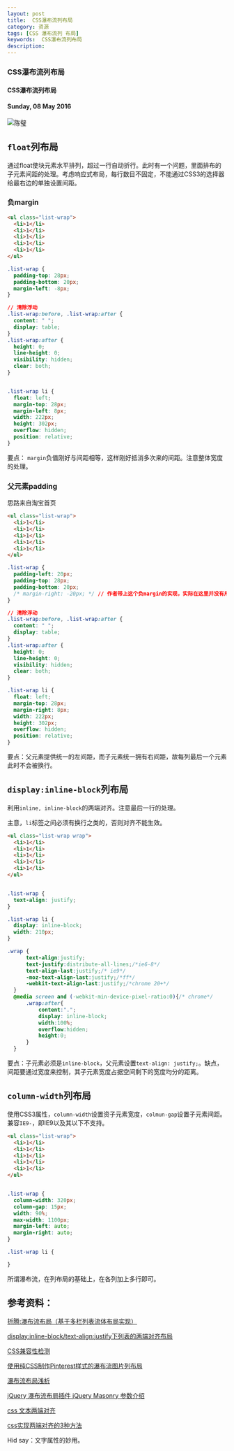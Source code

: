 ```yaml
---
layout: post
title:  CSS瀑布流列布局
category: 资源
tags: [CSS 瀑布流列 布局]
keywords:  CSS瀑布流列布局
description: 
---
```


###  CSS瀑布流列布局

####  CSS瀑布流列布局

#### Sunday, 08 May 2016

![陈璧](/../../assets/img/tech/2016/ChenBi_8.jpg)

## `float`列布局
通过float使块元素水平排列，超过一行自动折行。此时有一个问题，里面排布的子元素间距的处理。考虑响应式布局，每行数目不固定，不能通过CSS3的选择器给最右边的单独设置间距。

### 负margin

```html
<ul class="list-wrap">
  <li>1</li>
  <li>1</li>
  <li>1</li>
  <li>1</li>
  <li>1</li>
</ul>

```

```css
.list-wrap {
  padding-top: 28px;
  padding-bottom: 20px;
  margin-left: -8px;
}

// 清除浮动
.list-wrap:before, .list-wrap:after {
  content: " ";
  display: table;
}
.list-wrap:after {
  height: 0;
  line-height: 0;
  visibility: hidden;
  clear: both;
}


.list-wrap li {
  float: left;
  margin-top: 28px;
  margin-left: 8px;
  width: 222px;
  height: 302px;
  overflow: hidden;
  position: relative;
}

```

要点： `margin`负值刚好与间距相等，这样刚好抵消多次来的间距。注意整体宽度的处理。


### 父元素padding

思路来自淘宝首页

```html
<ul class="list-wrap">
  <li>1</li>
  <li>1</li>
  <li>1</li>
  <li>1</li>
  <li>1</li>
</ul>

```

```css
.list-wrap {
  padding-left: 20px;
  padding-top: 28px;
  padding-bottom: 20px;
  /* margin-right: -20px; */ // 作者带上这个负margin的实现，实际在这里并没有用处
}

// 清除浮动
.list-wrap:before, .list-wrap:after {
  content: " ";
  display: table;
}
.list-wrap:after {
  height: 0;
  line-height: 0;
  visibility: hidden;
  clear: both;
}

.list-wrap li {
  float: left;
  margin-top: 28px;
  margin-right: 8px;
  width: 222px;
  height: 302px;
  overflow: hidden;
  position: relative;
}

```

要点：父元素提供统一的左间距，而子元素统一拥有右间距，故每列最后一个元素此时不会被换行。

## `display:inline-block`列布局

利用`inline, inline-block`的两端对齐。注意最后一行的处理。

主意，`li`标签之间必须有换行之类的，否则对齐不能生效。

```html
<ul class="list-wrap wrap">
  <li>1</li>
  <li>1</li>
  <li>1</li>
  <li>1</li>
  <li>1</li>
</ul>

```

```css

.list-wrap {
  text-align: justify;
}

.list-wrap li {
  display: inline-block;
  width: 210px;
}

.wrap {
      text-align:justify;
      text-justify:distribute-all-lines;/*ie6-8*/
      text-align-last:justify;/* ie9*/
      -moz-text-align-last:justify;/*ff*/
      -webkit-text-align-last:justify;/*chrome 20+*/
  }
  @media screen and (-webkit-min-device-pixel-ratio:0){/* chrome*/
      .wrap:after{
          content:".";
          display: inline-block;
          width:100%;
          overflow:hidden;
          height:0;
      }
  }


```

要点：子元素必须是`inline-block`，父元素设置`text-align: justify;`。缺点，间距要通过宽度来控制，其子元素宽度占据空间剩下的宽度均分的距离。


## `column-width`列布局

使用CSS3属性，`column-width`设置资子元素宽度，`colmun-gap`设置子元素间距。兼容`IE9-`，即IE9以及其以下不支持。

```html
<ul class="list-wrap">
  <li>1</li>
  <li>1</li>
  <li>1</li>
  <li>1</li>
  <li>1</li>
</ul>

```

```css

.list-wrap {
  column-width: 320px;
  column-gap: 15px;
  width: 90%;
  max-width: 1100px;
  margin-left: auto;
  margin-right: auto;
}

.list-wrap li {

}

```

所谓瀑布流，在列布局的基础上，在各列加上多行即可。



## 参考资料：

[折腾:瀑布流布局（基于多栏列表流体布局实现）](http://www.zhangxinxu.com/wordpress/2012/03/%E5%A4%9A%E6%A0%8F%E5%88%97%E8%A1%A8%E5%8E%9F%E7%90%86%E4%B8%8B%E5%AE%9E%E7%8E%B0%E7%9A%84%E7%80%91%E5%B8%83%E6%B5%81%E5%B8%83%E5%B1%80-waterfall-layout/)

[display:inline-block/text-align:justify下列表的两端对齐布局](http://www.zhangxinxu.com/wordpress/2011/03/displayinline-blocktext-alignjustify%E4%B8%8B%E5%88%97%E8%A1%A8%E7%9A%84%E4%B8%A4%E7%AB%AF%E5%AF%B9%E9%BD%90%E5%B8%83%E5%B1%80/)

[CSS兼容性检测](http://caniuse.com/#tables)

[使用纯CSS制作Pinterest样式的瀑布流图片列布局 ](http://www.htmleaf.com/ziliaoku/qianduanjiaocheng/201503091492.html)

[ 瀑布流布局浅析 ](http://ued.taobao.org/blog/2011/09/waterfall/)

[ jQuery 瀑布流布局插件 jQuery Masonry 参数介绍](http://www.lrxin.com/archives-693.html)

[css 文本两端对齐](http://www.cnblogs.com/rubylouvre/archive/2012/11/28/2792504.html)

[css实现两端对齐的3种方法](http://www.cnblogs.com/PeunZhang/p/3289493.html)



Hid say：文字属性的妙用。
